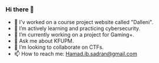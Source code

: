 ### Hi there 👋

<!--**HamadSadran/HamadSadran** is a ✨ _special_ ✨ repository because its `README.md` (this file) appears on your GitHub profile.

Here are some ideas to get you started:-->

- 🔭 I'v worked on a course project website called "Dalleni".
- 🤔 I’m actively learning and practicing cybersecurity.
- 🌱 I’m currently working on a project for Gaming+.
- 💬 Ask me about KFUPM.
- 🤝 I’m looking to collaborate on CTFs.
- 📫 How to reach me: Hamad.ib.sadran@gmail.com
